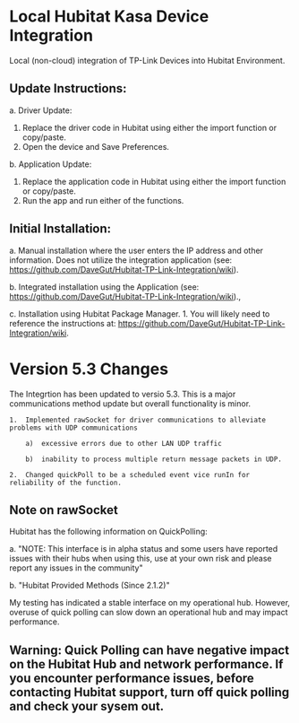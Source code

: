 # Local Hubitat Kasa Device Integration
Local (non-cloud) integration of TP-Link Devices into Hubitat Environment.

## Update Instructions:
a. Driver Update:
   1.  Replace the driver code in Hubitat using either the import function or copy/paste.
   2.  Open the device and Save Preferences.

b. Application Update:
   1.  Replace the application code in Hubitat using either the import function or copy/paste.
   2.  Run the app and run either of the functions.

## Initial Installation:
a. Manual installation where the user enters the IP address and other information.  Does not utilize the integration application (see: https://github.com/DaveGut/Hubitat-TP-Link-Integration/wiki).

b. Integrated installation using the Application (see: https://github.com/DaveGut/Hubitat-TP-Link-Integration/wiki).,

c.  Installation using Hubitat Package Manager.
    1.  You will likely need to reference the instructions at: https://github.com/DaveGut/Hubitat-TP-Link-Integration/wiki.

# Version 5.3 Changes
The Integrtion has been updated to versio 5.3.  This is a major communications method update but overall functionality is minor.

    1.  Implemented rawSocket for driver communications to alleviate problems with UDP communications
    
        a)  excessive errors due to other LAN UDP traffic
        
        b)  inability to process multiple return message packets in UDP.
        
    2.  Changed quickPoll to be a scheduled event vice runIn for reliability of the function.
    
##  Note on rawSocket
Hubitat has the following information on QuickPolling:

a.  "NOTE: This interface is in alpha status and some users have reported issues with their hubs when using this, use at your own risk and please report any issues in the community"

b.  "Hubitat Provided Methods (Since 2.1.2)"

My testing has indicated a stable interface on my operational hub.  However, overuse of quick polling can slow down an operational hub and may impact performance. 

## Warning:  Quick Polling can have negative impact on the Hubitat Hub and network performance. If you encounter performance issues, before contacting Hubitat support, turn off quick polling and check your sysem out.
